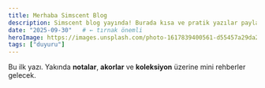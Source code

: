 ```yaml
---
title: Merhaba Simscent Blog
description: Simscent blog yayında! Burada kısa ve pratik yazılar paylaşacağız.
date: "2025-09-30"   # ← tırnak önemli
heroImage: https://images.unsplash.com/photo-1617839400561-d55457a29da2?q=80&w=930&auto=format&fit=crop
tags: ["duyuru"]
---
```




Bu ilk yazı. Yakında **notalar**, **akorlar** ve **koleksiyon** üzerine mini rehberler gelecek.
